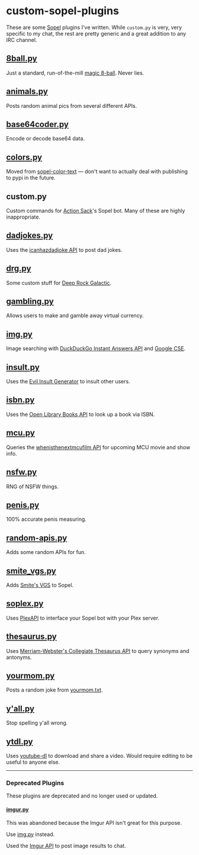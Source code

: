 # custom-sopel-plugins

These are some [Sopel](https://github.com/sopel-irc/sopel) plugins I've written. While `custom.py` is very, very specific to my chat, the rest are pretty generic and a great addition to any IRC channel.

## [8ball.py](https://github.com/xnaas/custom-sopel-plugins/blob/master/8ball.py)
Just a standard, run-of-the-mill [magic 8-ball](https://en.wikipedia.org/wiki/Magic_8-Ball). Never lies.


## [animals.py](https://github.com/xnaas/custom-sopel-plugins/blob/master/animals.py)
Posts random animal pics from several different APIs.


## [base64coder.py](https://github.com/xnaas/custom-sopel-plugins/blob/master/base64coder.py)
Encode or decode base64 data.


## [colors.py](https://github.com/xnaas/custom-sopel-plugins/blob/master/colors.py)
Moved from [sopel-color-text](https://github.com/xnaas/sopel-color-text) — don't want to actually deal with publishing to pypi in the future.


## custom.py
Custom commands for [Action Sack](https://actionsack.com)'s Sopel bot. Many of these are highly inappropriate.


## [dadjokes.py](https://github.com/xnaas/custom-sopel-plugins/blob/master/dadjokes.py)
Uses the [icanhazdadjoke API](https://icanhazdadjoke.com/api) to post dad jokes.


## [drg.py](https://github.com/xnaas/custom-sopel-plugins/blob/master/drg.py)
Some custom stuff for [Deep Rock Galactic](https://www.deeprockgalactic.com/).


## [gambling.py](https://github.com/xnaas/custom-sopel-plugins/blob/master/gambling.py)
Allows users to make and gamble away virtual currency.


## [img.py](https://github.com/xnaas/custom-sopel-plugins/blob/master/img.py)
Image searching with [DuckDuckGo Instant Answers API](https://duckduckgo.com/api) and [Google CSE](https://programmablesearchengine.google.com/about/).


## [insult.py](https://github.com/xnaas/custom-sopel-plugins/blob/master/insult.py)
Uses the [Evil Insult Generator](https://evilinsult.com/api/) to insult other users.


## [isbn.py](https://github.com/xnaas/custom-sopel-plugins/blob/master/isbn.py)
Uses the [Open Library Books API](https://openlibrary.org/dev/docs/api/books) to look up a book via ISBN.


## [mcu.py](https://github.com/xnaas/custom-sopel-plugins/blob/master/mcu.py)
Queries the [whenisthenextmcufilm API](https://whenisthenextmcufilm.com) for upcoming MCU movie and show info.


## [nsfw.py](https://github.com/xnaas/custom-sopel-plugins/blob/master/nsfw.py)
RNG of NSFW things.


## [penis.py](https://github.com/xnaas/custom-sopel-plugins/blob/master/penis.py)
100% accurate penis measuring.


## [random-apis.py](https://github.com/xnaas/custom-sopel-plugins/blob/master/random-apis.py)
Adds some random APIs for fun.


## [smite_vgs.py](https://github.com/xnaas/custom-sopel-plugins/blob/master/smite_vgs.py)
Adds [Smite's VGS](https://smite.gamepedia.com/Voice_Guided_System) to Sopel.


## [soplex.py](https://github.com/xnaas/custom-sopel-plugins/blob/master/soplex.py)
Uses [PlexAPI](https://github.com/pkkid/python-plexapi) to interface your Sopel bot with your Plex server.


## [thesaurus.py](https://github.com/xnaas/custom-sopel-plugins/blob/master/thesaurus.py)
Uses [Merriam-Webster's Collegiate Thesaurus API](https://www.dictionaryapi.com/products/api-collegiate-thesaurus) to query synonyms and antonyms.


## [yourmom.py](https://github.com/xnaas/custom-sopel-plugins/blob/master/yourmom.py)
Posts a random joke from [yourmom.txt](https://github.com/xnaas/custom-sopel-plugins/blob/master/yourmom.txt).


## [y'all.py](https://github.com/xnaas/custom-sopel-plugins/blob/master/y'all.py)
Stop spelling y'all wrong.


## [ytdl.py](https://github.com/xnaas/custom-sopel-plugins/blob/master/ytdl.py)
Uses [youtube-dl](https://youtube-dl.org/) to download and share a video. Would require editing to be useful to anyone else.

---

### Deprecated Plugins

These plugins are deprecated and no longer used or updated.

#### [imgur.py](https://github.com/xnaas/custom-sopel-plugins/blob/master/deprecated/imgur.py)
This was abandoned because the Imgur API isn't great for this purpose.

Use [img.py](https://github.com/xnaas/custom-sopel-plugins/blob/master/img.py) instead.

Used the [Imgur API](https://apidocs.imgur.com/) to post image results to chat.
